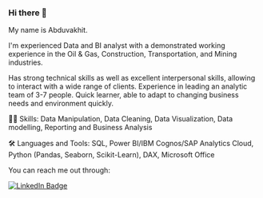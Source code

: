 ### Hi there 👋

My name is Abduvakhit. 

I'm experienced Data and BI analyst with a demonstrated working experience in the Oil & Gas, Construction, Transportation, and Mining industries. 

Has strong technical skills as well as excellent interpersonal skills, allowing to interact with a wide range of clients. Experience in leading an analytic team of 3-7 people. Quick learner, able to adapt to changing business needs and environment quickly.

👩‍💻 Skills: 
    Data Manipulation, Data Cleaning, Data Visualization, Data modelling, Reporting and Business Analysis

🛠 Languages and Tools:
    SQL, Power BI/IBM Cognos/SAP Analytics Cloud, Python (Pandas, Seaborn, Scikit-Learn), DAX, Microsoft Office

You can reach me out through:
<div id="badges">
  <a href="https://www.linkedin.com/in/abduvakhit-junussov-698528b5/">
    <img src="https://img.shields.io/badge/LinkedIn-blue?style=for-the-badge&logo=linkedin&logoColor=white" alt="LinkedIn Badge"/>
  </a>
 </div>

<!--
**Abduvakhit/Abduvakhit** is a ✨ _special_ ✨ repository because its `README.md` (this file) appears on your GitHub profile.

Here are some ideas to get you started:

- 🔭 I’m currently working on ...
- 🌱 I’m currently learning ...
- 👯 I’m looking to collaborate on ...
- 🤔 I’m looking for help with ...
- 💬 Ask me about ...
- 📫 How to reach me: ...
- 😄 Pronouns: ...
- ⚡ Fun fact: ...
-->
